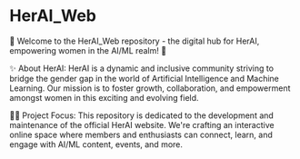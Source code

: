 # HerAI_Web
🚀 Welcome to the HerAI_Web repository - the digital hub for HerAI, empowering women in the AI/ML realm! 🌟

✨ About HerAI:
HerAI is a dynamic and inclusive community striving to bridge the gender gap in the world of Artificial Intelligence and Machine Learning. Our mission is to foster growth, collaboration, and empowerment amongst women in this exciting and evolving field.

👩‍💻 Project Focus:
This repository is dedicated to the development and maintenance of the official HerAI website. We're crafting an interactive online space where members and enthusiasts can connect, learn, and engage with AI/ML content, events, and more.
